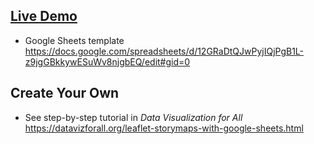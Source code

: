 ## [Live Demo](https://jhsgh.github.io/storymap/)

- Google Sheets template https://docs.google.com/spreadsheets/d/12GRaDtQJwPyjIQjPgB1L-z9jgGBkkywESuWv8njgbEQ/edit#gid=0

## Create Your Own
- See step-by-step tutorial in *Data Visualization for All* https://datavizforall.org/leaflet-storymaps-with-google-sheets.html

